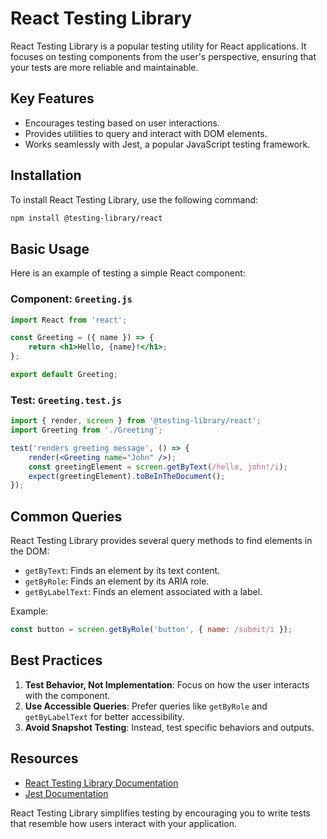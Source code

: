 # React Testing Library

React Testing Library is a popular testing utility for React applications. It focuses on testing components from the user's perspective, ensuring that your tests are more reliable and maintainable.

## Key Features

- Encourages testing based on user interactions.
- Provides utilities to query and interact with DOM elements.
- Works seamlessly with Jest, a popular JavaScript testing framework.

## Installation

To install React Testing Library, use the following command:

```bash
npm install @testing-library/react
```

## Basic Usage

Here is an example of testing a simple React component:

### Component: `Greeting.js`

```jsx
import React from 'react';

const Greeting = ({ name }) => {
    return <h1>Hello, {name}!</h1>;
};

export default Greeting;
```

### Test: `Greeting.test.js`

```jsx
import { render, screen } from '@testing-library/react';
import Greeting from './Greeting';

test('renders greeting message', () => {
    render(<Greeting name="John" />);
    const greetingElement = screen.getByText(/hello, john!/i);
    expect(greetingElement).toBeInTheDocument();
});
```

## Common Queries

React Testing Library provides several query methods to find elements in the DOM:

- `getByText`: Finds an element by its text content.
- `getByRole`: Finds an element by its ARIA role.
- `getByLabelText`: Finds an element associated with a label.

Example:

```jsx
const button = screen.getByRole('button', { name: /submit/i });
```

## Best Practices

1. **Test Behavior, Not Implementation**: Focus on how the user interacts with the component.
2. **Use Accessible Queries**: Prefer queries like `getByRole` and `getByLabelText` for better accessibility.
3. **Avoid Snapshot Testing**: Instead, test specific behaviors and outputs.

## Resources

- [React Testing Library Documentation](https://testing-library.com/docs/react-testing-library/intro)
- [Jest Documentation](https://jestjs.io/docs/getting-started)

React Testing Library simplifies testing by encouraging you to write tests that resemble how users interact with your application.
